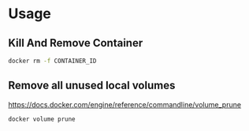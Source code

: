 # Usage

## Kill And Remove Container

``` bash
docker rm -f CONTAINER_ID
```

## Remove all unused local volumes
https://docs.docker.com/engine/reference/commandline/volume_prune

```bash
docker volume prune
```
<!--stackedit_data:
eyJoaXN0b3J5IjpbMjg0NTcyMTM4XX0=
-->